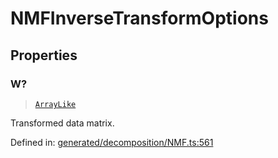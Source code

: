 # NMFInverseTransformOptions

## Properties

### W?

> [`ArrayLike`](../types/ArrayLike.md)

Transformed data matrix.

Defined in:  [generated/decomposition/NMF.ts:561](https://github.com/transitive-bullshit/scikit-learn-ts/blob/92ab806/packages/sklearn/src/generated/decomposition/NMF.ts#L561)
